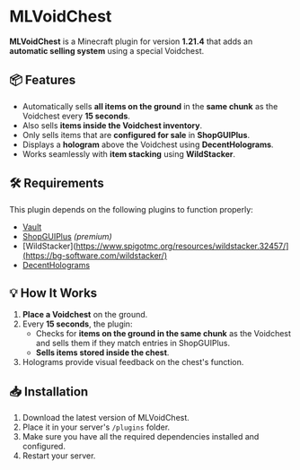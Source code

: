 # MLVoidChest

**MLVoidChest** is a Minecraft plugin for version **1.21.4** that adds an **automatic selling system** using a special Voidchest.

## 📦 Features

- Automatically sells **all items on the ground** in the **same chunk** as the Voidchest every **15 seconds**.
- Also sells **items inside the Voidchest inventory**.
- Only sells items that are **configured for sale** in **ShopGUIPlus**.
- Displays a **hologram** above the Voidchest using **DecentHolograms**.
- Works seamlessly with **item stacking** using **WildStacker**.

## 🛠 Requirements

This plugin depends on the following plugins to function properly:

- [Vault](https://www.spigotmc.org/resources/vault.34315/)
- [ShopGUIPlus](https://www.spigotmc.org/resources/shopgui-plus.6515/) *(premium)*
- [WildStacker](https://www.spigotmc.org/resources/wildstacker.32457/](https://bg-software.com/wildstacker/)
- [DecentHolograms](https://www.spigotmc.org/resources/decent-holograms-1-8-1-20-4.96927/)

## 💡 How It Works

1. **Place a Voidchest** on the ground.
2. Every **15 seconds**, the plugin:
   - Checks for **items on the ground in the same chunk** as the Voidchest and sells them if they match entries in ShopGUIPlus.
   - **Sells items stored inside the chest**.
3. Holograms provide visual feedback on the chest's function.

## 📥 Installation

1. Download the latest version of MLVoidChest.
2. Place it in your server's `/plugins` folder.
3. Make sure you have all the required dependencies installed and configured.
4. Restart your server.
